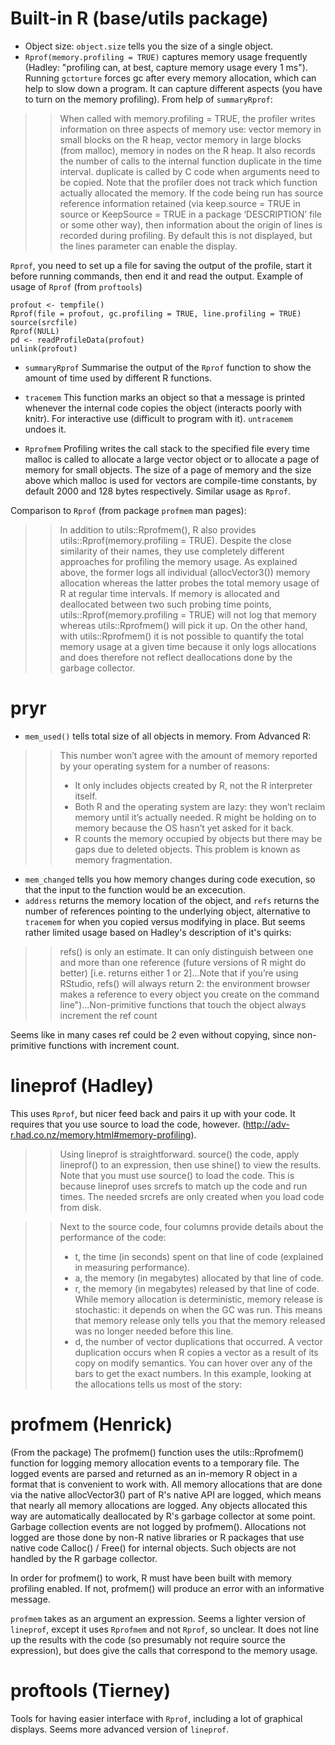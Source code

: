 # Built-in R (base/utils package)

- Object size: `object.size` tells you the size of a single object. 
- `Rprof(memory.profiling = TRUE)` captures memory usage frequently (Hadley: "profiling can, at best, capture memory usage every 1 ms"). Running `gctorture` forces gc after every memory allocation, which can help to slow down a program. It can capture different aspects (you have to turn on the memory profiling). From help of `summaryRprof`: 

>> When called with memory.profiling = TRUE, the profiler writes information on three aspects of memory use: vector memory in small blocks on the R heap, vector memory in large blocks (from malloc), memory in nodes on the R heap. It also records the number of calls to the internal function duplicate in the time interval. duplicate is called by C code when arguments need to be copied. Note that the profiler does not track which function actually allocated the memory.
>> If the code being run has source reference information retained (via keep.source = TRUE in source or KeepSource = TRUE in a package ‘DESCRIPTION’ file or some other way), then information about the origin of lines is recorded during profiling. By default this is not displayed, but the lines parameter can enable the display.

`Rprof`, you need to set up a file for saving the output of the profile, start it before running commands, then end it and read the output. Example of usage of `Rprof` (from `proftools`)
```
profout <- tempfile()
Rprof(file = profout, gc.profiling = TRUE, line.profiling = TRUE)
source(srcfile)
Rprof(NULL)
pd <- readProfileData(profout)
unlink(profout)
```
- `summaryRprof` Summarise the output of the `Rprof` function to show the amount of time used by different R functions.

- `tracemem` This function marks an object so that a message is printed whenever the internal code copies the object (interacts poorly with knitr). For interactive use (difficult to program with it). `untracemem` undoes it.
- `Rprofmem` Profiling writes the call stack to the specified file every time malloc is called to allocate a large vector object or to allocate a page of memory for small objects. The size of a page of memory and the size above which malloc is used for vectors are compile-time constants, by default 2000 and 128 bytes respectively. Similar usage as `Rprof`. 

Comparison to `Rprof`  (from package `profmem` man pages):

>> In addition to utils::Rprofmem(), R also provides utils::Rprof(memory.profiling = TRUE). Despite the close similarity of their names, they use completely different approaches for profiling the memory usage. As explained above, the former logs all individual (allocVector3()) memory allocation whereas the latter probes the total memory usage of R at regular time intervals. If memory is allocated and deallocated between two such probing time points, utils::Rprof(memory.profiling = TRUE) will not log that memory whereas utils::Rprofmem() will pick it up. On the other hand, with utils::Rprofmem() it is not possible to quantify the total memory usage at a given time because it only logs allocations and does therefore not reflect deallocations done by the garbage collector.




# pryr

- `mem_used()` tells total size of all objects in memory. From Advanced R: 

>> This number won’t agree with the amount of memory reported by your operating system for a number of reasons:
>>
>> * It only includes objects created by R, not the R interpreter itself.
>> * Both R and the operating system are lazy: they won’t reclaim memory until it’s actually needed. R might be holding on to memory because the OS hasn’t yet asked for it back.
>> * R counts the memory occupied by objects but there may be gaps due to deleted objects. This problem is known as memory fragmentation.


- `mem_changed` tells you how memory changes during code execution, so that the input to the function would be an excecution.
- `address` returns the memory location of the object, and `refs` returns the number of references pointing to the underlying object, alternative to `tracemem` for when you copied versus modifying in place. But seems rather limited usage based on Hadley's description of it's quirks:

>> refs() is only an estimate. It can only distinguish between one and more than one reference (future versions of R might do better) [i.e. returns either 1 or 2]...Note that if you’re using RStudio, refs() will always return 2: the environment browser makes a reference to every object you create on the command line")...Non-primitive functions that touch the object always increment the ref count

Seems like in many cases ref could be 2 even without copying, since non-primitive functions with increment count.


# lineprof (Hadley)

This uses `Rprof`, but nicer feed back and pairs it up with your code. It requires that you use source to load the code, however. (http://adv-r.had.co.nz/memory.html#memory-profiling). 

>> Using lineprof is straightforward. source() the code, apply lineprof() to an expression, then use shine() to view the results. Note that you must use source() to load the code. This is because lineprof uses srcrefs to match up the code and run times. The needed srcrefs are only created when you load code from disk.

>> Next to the source code, four columns provide details about the performance of the code:
>>  * t, the time (in seconds) spent on that line of code (explained in measuring performance).
>>  * a, the memory (in megabytes) allocated by that line of code.
>>  * r, the memory (in megabytes) released by that line of code. While memory allocation is deterministic, memory release is stochastic: it depends on when the GC was run. This means that memory release only tells you that the memory released was no longer needed before this line.
>>  * d, the number of vector duplications that occurred. A vector duplication occurs when R copies a vector as a result of its copy on modify semantics.
>> You can hover over any of the bars to get the exact numbers. In this example, looking at the allocations tells us most of the story:

# profmem (Henrick)

(From the package) The profmem() function uses the utils::Rprofmem() function for logging memory allocation events to a temporary file. The logged events are parsed and returned as an in-memory R object in a format that is convenient to work with. All memory allocations that are done via the native allocVector3() part of R's native API are logged, which means that nearly all memory allocations are logged. Any objects allocated this way are automatically deallocated by R's garbage collector at some point. Garbage collection events are not logged by profmem(). Allocations not logged are those done by non-R native libraries or R packages that use native code Calloc() / Free() for internal objects. Such objects are not handled by the R garbage collector.

In order for profmem() to work, R must have been built with memory profiling enabled. If not, profmem() will produce an error with an informative message.

`profmem` takes as an argument an expression. Seems a lighter version of `lineprof`, except it uses `Rprofmem` and not `Rprof`, so unclear. It does not line up the results with the code (so presumably not require source the expression), but does give the calls that correspond to the memory usage. 

# proftools (Tierney)

Tools for having easier interface with `Rprof`, including a lot of graphical displays. Seems more advanced version of `lineprof`. 
